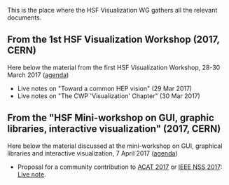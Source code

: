 This is the place where the HSF Visualization WG gathers all the relevant documents.

## From the 1st HSF Visualization Workshop (2017, CERN)

Here below the material from the first HSF Visualization Workshop, 28-30 March 2017 ([agenda](https://indico.cern.ch/event/617054/))

* Live notes on "Toward a common HEP vision" (29 Mar 2017)
* Live notes on "The CWP 'Visualization' Chapter" (30 Mar 2017)

## From the "HSF Mini-workshop on GUI, graphic libraries, interactive visualization" (2017, CERN)

Here below the material discussed at the mini-workshop on GUI, graphical libraries and interactive visualization, 7 April 2017  ([agenda](https://indico.cern.ch/event/628675/))

* Proposal for a community contribution to [ACAT 2017](https://indico.cern.ch/event/567550/) or [IEEE NSS 2017](http://www.nss-mic.org/2017/Welcome.asp): 
[Live note](https://docs.google.com/document/d/1N9CejxHvQv_BtzioRdHVkzbdNTYTJVNqXSeMSnfgy3g/edit#heading=h.7q34z5ajm26m).
